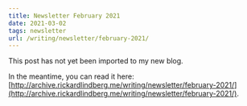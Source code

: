 ```yaml
---
title: Newsletter February 2021
date: 2021-03-02
tags: newsletter
url: /writing/newsletter/february-2021/
---
```


This post has not yet been imported to my new blog.

In the meantime, you can read it here: [http://archive.rickardlindberg.me/writing/newsletter/february-2021/](http://archive.rickardlindberg.me/writing/newsletter/february-2021/).
